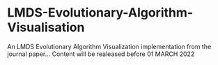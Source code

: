 # LMDS-Evolutionary-Algorithm-Visualisation
An LMDS Evolutionary Algorithm Visualization implementation from the journal paper... 
Content will be realeased before 01 MARCH 2022
